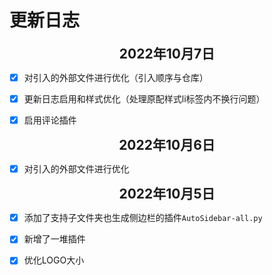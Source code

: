 <style>
    .log-title{
        font-size:1.5em;
        font-weight:bold;
        border-bottom:1px solid var(--theme-color);
        text-align:center;
    }
   #CHANGELOG_RENDERER .CL_content-body li{
        white-space:normal;
    }
</style>



# 更新日志

<div class="log-title">2022年10月7日</div>

- [x] 对引入的外部文件进行优化（引入顺序与仓库）
- [x] 更新日志启用和样式优化（处理原配样式li标签内不换行问题）
- [x] 启用评论插件



<div class="log-title">2022年10月6日</div>

- [x] 对引入的外部文件进行优化

<div class="log-title">2022年10月5日</div>

- [x] 添加了支持子文件夹也生成侧边栏的插件`AutoSidebar-all.py`

- [x] 新增了一堆插件

- [x] 优化LOGO大小

